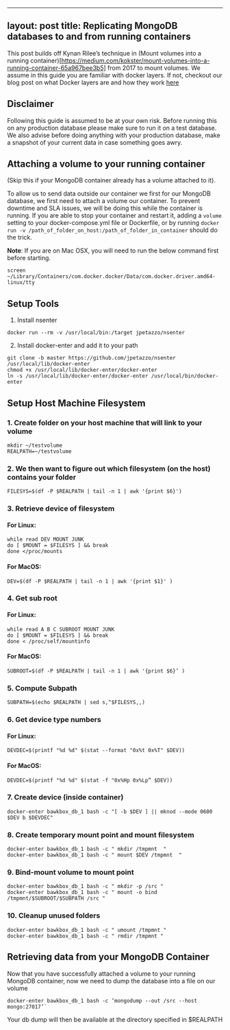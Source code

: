 ---
layout: post
title: Replicating MongoDB databases to and from running containers
--

This post builds off  Kynan Rilee’s technique in (Mount volumes into a running container)[https://medium.com/kokster/mount-volumes-into-a-running-container-65a967bee3b5] from 2017 to mount volumes.
We assume in this guide you are familiar with docker layers. If not, checkout our blog post on what Docker layers are and how they work [here](https://blog.bawkbox.com/docker-layers)

## Disclaimer
Following this guide is assumed to be at your own risk. Before running this on any production database please make sure to run it on a test database. We also advise before doing anything with your production database, make a snapshot of your current data in case something goes awry.

## Attaching a volume to your running container
(Skip this if your MongoDB container already has a volume attached to it).

To allow us to send data outside our container we first for our MongoDB database, we first need to attach a volume our container. To prevent downtime and SLA issues, we will be doing this while the container is running. If you are able to stop your container and restart it, adding a `volume` setting to your docker-compose.yml file or Dockerfile, or by running `docker run -v /path_of_folder_on_host:/path_of_folder_in_container` should do the trick.



**Note**: If you are on Mac OSX, you will need to run the below command first before starting.
```
screen ~/Library/Containers/com.docker.docker/Data/com.docker.driver.amd64-linux/tty
```
## Setup Tools

1. Install nsenter
```
docker run --rm -v /usr/local/bin:/target jpetazzo/nsenter
```
2. Install docker-enter and add it to your path
``` 
git clone -b master https://github.com/jpetazzo/nsenter /usr/local/lib/docker-enter
chmod +x /usr/local/lib/docker-enter/docker-enter
ln -s /usr/local/lib/docker-enter/docker-enter /usr/local/bin/docker-enter
```


## Setup Host Machine Filesystem


### 1. Create folder on your host machine that will link to your volume
```
mkdir ~/testvolume
REALPATH=~/testvolume
```

### 2. We then want to figure out which filesystem (on the host) contains your folder
```
FILESYS=$(df -P $REALPATH | tail -n 1 | awk '{print $6}')
```

### 3. Retrieve device of filesystem
#### For Linux:
```
while read DEV MOUNT JUNK
do [ $MOUNT = $FILESYS ] && break
done </proc/mounts
```

#### For MacOS:
```
DEV=$(df -P $REALPATH | tail -n 1 | awk '{print $1}' )
```

### 4. Get sub root 
#### For Linux:
```
while read A B C SUBROOT MOUNT JUNK
do [ $MOUNT = $FILESYS ] && break
done < /proc/self/mountinfo 
```

#### For MacOS:
```
SUBROOT=$(df -P $REALPATH | tail -n 1 | awk '{print $6}’ )
```

### 5. Compute Subpath
```
SUBPATH=$(echo $REALPATH | sed s,^$FILESYS,,)
```

### 6. Get device type numbers
#### For Linux:
```
DEVDEC=$(printf "%d %d" $(stat --format "0x%t 0x%T" $DEV))
```

#### For MacOS:
```
DEVDEC=$(printf "%d %d" $(stat -f "0x%Hp 0x%Lp” $DEV))
```


### 7. Create device (inside container)
```
docker-enter bawkbox_db_1 bash -c "[ -b $DEV ] || mknod --mode 0600 $DEV b $DEVDEC"
```

### 8. Create temporary mount point and mount filesystem
```
docker-enter bawkbox_db_1 bash -c " mkdir /tmpmnt  "
docker-enter bawkbox_db_1 bash -c " mount $DEV /tmpmnt  "
```

### 9. Bind-mount volume to mount point
```
docker-enter bawkbox_db_1 bash -c " mkdir -p /src "
docker-enter bawkbox_db_1 bash -c " mount -o bind /tmpmnt/$SUBROOT/$SUBPATH /src "
```

### 10. Cleanup unused folders
```
docker-enter bawkbox_db_1 bash -c " umount /tmpmnt "
docker-enter bawkbox_db_1 bash -c " rmdir /tmpmnt "
```

## Retrieving data from your MongoDB Container

Now that you have successfully attached a volume to your running MongoDB container, now we need to dump the database into a file on our volume

```
docker-enter bawkbox_db_1 bash -c ‘mongodump --out /src --host mongo:27017’`
```

Your db dump will then be available at the directory specified in $REALPATH
